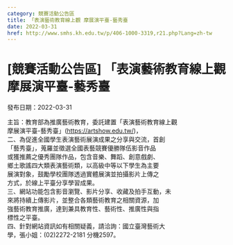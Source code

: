 ```yaml
---
category: 競賽活動公告區
title: 「表演藝術教育線上觀 摩展演平臺-藝秀臺
date: 2022-03-31
href: http://www.smhs.kh.edu.tw/p/406-1000-3319,r21.php?Lang=zh-tw
---
```


# [競賽活動公告區] 「表演藝術教育線上觀 摩展演平臺-藝秀臺

發布日期：2022-03-31

主旨：教育部為推廣藝術教育，委託建置「表演藝術教育線上觀  
摩展演平臺-藝秀臺」(https://artshow.edu.tw/)，  
二、為促進全國學生表演藝術展演成果之分享與交流，首創  
「藝秀臺」，蒐羅並徵選全國表藝競賽優勝隊伍影音作品  
或獲推薦之優秀團隊作品，包含音樂、舞蹈、創意戲劇、  
鄉土歌謠四大類表演藝術類，以高級中等以下學生為主要  
展演對象，鼓勵學校團隊透過實體展演並拍攝影片上傳之  
方式，於線上平臺分享學習成果。  
三、網站功能包含影音瀏覽、影片分享、收藏及拍手互動，未  
來將持續上傳影片，並整合各類藝術教育之相關資源，加  
強藝術教育推廣，達到兼具教育性、藝術性、推廣性與指  
標性之平臺。  
四、針對網站資訊如有相關疑義，請洽詢：國立臺灣藝術大  
學，張小姐：(02)2272-2181 分機2597。

